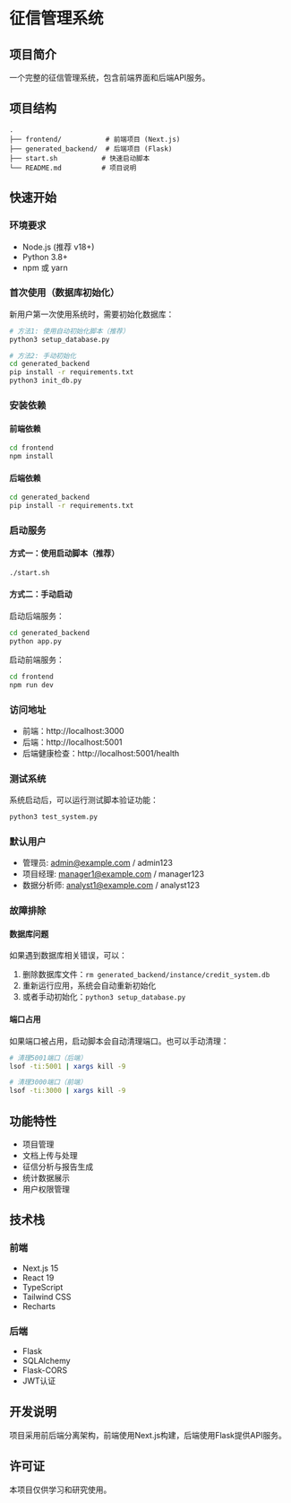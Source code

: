 # 征信管理系统

## 项目简介
一个完整的征信管理系统，包含前端界面和后端API服务。

## 项目结构
```
.
├── frontend/           # 前端项目 (Next.js)
├── generated_backend/  # 后端项目 (Flask)
├── start.sh           # 快速启动脚本
└── README.md          # 项目说明
```

## 快速开始

### 环境要求
- Node.js (推荐 v18+)
- Python 3.8+
- npm 或 yarn

### 首次使用（数据库初始化）

新用户第一次使用系统时，需要初始化数据库：

```bash
# 方法1: 使用自动初始化脚本（推荐）
python3 setup_database.py

# 方法2: 手动初始化
cd generated_backend
pip install -r requirements.txt
python3 init_db.py
```

### 安装依赖

#### 前端依赖
```bash
cd frontend
npm install
```

#### 后端依赖
```bash
cd generated_backend
pip install -r requirements.txt
```

### 启动服务

#### 方式一：使用启动脚本（推荐）
```bash
./start.sh
```

#### 方式二：手动启动

启动后端服务：
```bash
cd generated_backend
python app.py
```

启动前端服务：
```bash
cd frontend
npm run dev
```

### 访问地址
- 前端：http://localhost:3000
- 后端：http://localhost:5001
- 后端健康检查：http://localhost:5001/health

### 测试系统
系统启动后，可以运行测试脚本验证功能：
```bash
python3 test_system.py
```

### 默认用户
- 管理员: admin@example.com / admin123
- 项目经理: manager1@example.com / manager123
- 数据分析师: analyst1@example.com / analyst123

### 故障排除

#### 数据库问题
如果遇到数据库相关错误，可以：
1. 删除数据库文件：`rm generated_backend/instance/credit_system.db`
2. 重新运行应用，系统会自动重新初始化
3. 或者手动初始化：`python3 setup_database.py`

#### 端口占用
如果端口被占用，启动脚本会自动清理端口。也可以手动清理：
```bash
# 清理5001端口（后端）
lsof -ti:5001 | xargs kill -9

# 清理3000端口（前端）  
lsof -ti:3000 | xargs kill -9
```

## 功能特性
- 项目管理
- 文档上传与处理
- 征信分析与报告生成
- 统计数据展示
- 用户权限管理

## 技术栈

### 前端
- Next.js 15
- React 19
- TypeScript
- Tailwind CSS
- Recharts

### 后端
- Flask
- SQLAlchemy
- Flask-CORS
- JWT认证

## 开发说明
项目采用前后端分离架构，前端使用Next.js构建，后端使用Flask提供API服务。

## 许可证
本项目仅供学习和研究使用。
